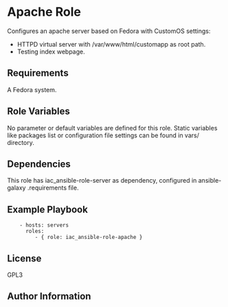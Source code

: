 Apache Role
===========

Configures an apache server based on Fedora with CustomOS settings:

- HTTPD virtual server with /var/www/html/customapp as root path.
- Testing index webpage.

Requirements
------------

A Fedora system.

Role Variables
--------------

No parameter or default variables are defined for this role.
Static variables like packages list or configuration file settings
can be found in vars/ directory.

Dependencies
------------

This role has iac_ansible-role-server as dependency, configured in ansible-galaxy .requirements file.

Example Playbook
----------------

```
    - hosts: servers
      roles:
         - { role: iac_ansible-role-apache }
```

License
-------

GPL3

Author Information
--------------

